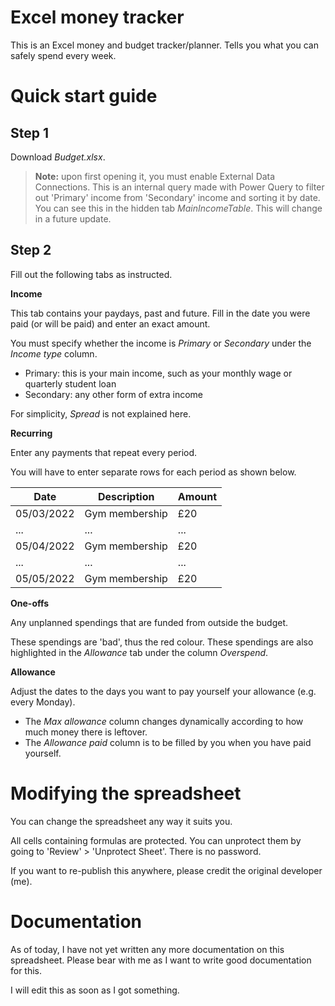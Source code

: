 # Excel money tracker

This is an Excel money and budget tracker/planner. Tells you what you can safely spend every week.

# Quick start guide

## Step 1

Download *Budget.xlsx*.

> **Note:** upon first opening it, you must enable External Data Connections.
This is an internal query made with Power Query to filter out 'Primary' income from 'Secondary' income and sorting it by date. You can see this in the hidden tab *MainIncomeTable*.
This will change in a future update.

## Step 2

Fill out the following tabs as instructed.

**Income**

This tab contains your paydays, past and future. Fill in the date you were paid (or will be paid) and enter an exact amount.

You must specify whether the income is *Primary* or *Secondary* under the *Income type* column.

 - Primary: this is your main income, such as your monthly wage or quarterly student loan
 - Secondary: any other form of extra income

For simplicity, *Spread* is not explained here.
 
**Recurring**

Enter any payments that repeat every period.

You will have to enter separate rows for each period as shown below.

|Date|Description|Amount|
|--|--|--|
|05/03/2022|Gym membership|£20|
|...|...|...|
|05/04/2022|Gym membership|£20|
|...|...|...|
|05/05/2022|Gym membership|£20|


**One-offs**

Any unplanned spendings that are funded from outside the budget.

These spendings are 'bad', thus the red colour. These spendings are also highlighted in the *Allowance* tab under the column *Overspend*.

**Allowance**

Adjust the dates to the days you want to pay yourself your allowance (e.g. every Monday).

 - The *Max allowance* column changes dynamically according to how much money there is leftover.
 - The *Allowance paid* column is to be filled by you when you have paid yourself.


# Modifying the spreadsheet

You can change the spreadsheet any way it suits you.

All cells containing formulas are protected. You can unprotect them by going to 'Review' > 'Unprotect Sheet'. There is no password.

If you want to re-publish this anywhere, please credit the original developer (me).

# Documentation

As of today, I have not yet written any more documentation on this spreadsheet. Please bear with me as I want to write good documentation for this.

I will edit this as soon as I got something.
